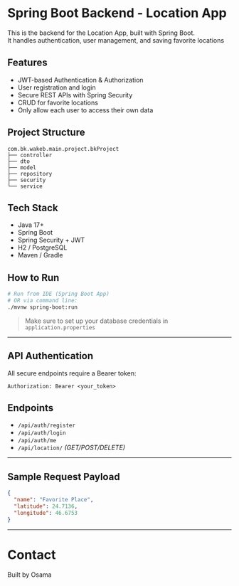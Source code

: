 # Spring Boot Backend - Location App 

This is the backend for the Location App, built with Spring Boot.  
It handles authentication, user management, and saving favorite locations

##  Features
- JWT-based Authentication & Authorization
- User registration and login
- Secure REST APIs with Spring Security
- CRUD for favorite locations
- Only allow each user to access their own data

## Project Structure
```
com.bk.wakeb.main.project.bkProject
├── controller
├── dto
├── model
├── repository
├── security
└── service
```

## Tech Stack
- Java 17+
- Spring Boot
- Spring Security + JWT
- H2 / PostgreSQL
- Maven / Gradle

##  How to Run
```bash
# Run from IDE (Spring Boot App)
# OR via command line:
./mvnw spring-boot:run
```

> Make sure to set up your database credentials in `application.properties`

---

##  API Authentication
All secure endpoints require a Bearer token:
```
Authorization: Bearer <your_token>
```

## Endpoints
- `/api/auth/register`
- `/api/auth/login`
- `/api/auth/me`
- `/api/location/` *(GET/POST/DELETE)*

---

##  Sample Request Payload

```json
{
  "name": "Favorite Place",
  "latitude": 24.7136,
  "longitude": 46.6753
}
```

---

# Contact
Built by Osama
